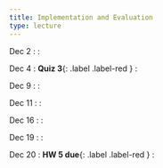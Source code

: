 ```yaml
---
title: Implementation and Evaluation
type: lecture
---
```


Dec 2
: 
  : 

Dec 4
: **Quiz 3**{: .label .label-red }
  : 

Dec 9
: 
  : 

Dec 11
: 
  : 

Dec 16
: 
  : 

Dec 19
: 
  : 

Dec 20
: **HW 5 due**{: .label .label-red }
  : 